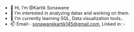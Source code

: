 - 👋 Hi, I’m @Kartik Sonawane
- 👀 I’m interested in analyzing datas and working on them. 
- 🌱 I’m currently learning SQL, Data visualization tools..
- 📫 Email:- sonawanekartik145@gmail.com, Linked in :- 



